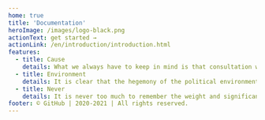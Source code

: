 ```yaml
---
home: true
title: 'Documentation'
heroImage: /images/logo-black.png
actionText: get started →
actionLink: /en/introduction/introduction.html
features:
  - title: Cause
    details: What we always have to keep in mind is that consultation with the various activists has an indirect impact on the reassessment of the preferred directions in the direction of progress.
  - title: Environment
    details: It is clear that the hegemony of the political environment hinders the appreciation of the importance of normative rules of conduct.
  - title: Never
    details: It is never too much to remember the weight and significance of these problems, since the phenomenon of the Internet enables a better global vision of strategic knowledge to achieve excellence.
footer: © GitHub | 2020-2021 | All rights reserved.
---
```

